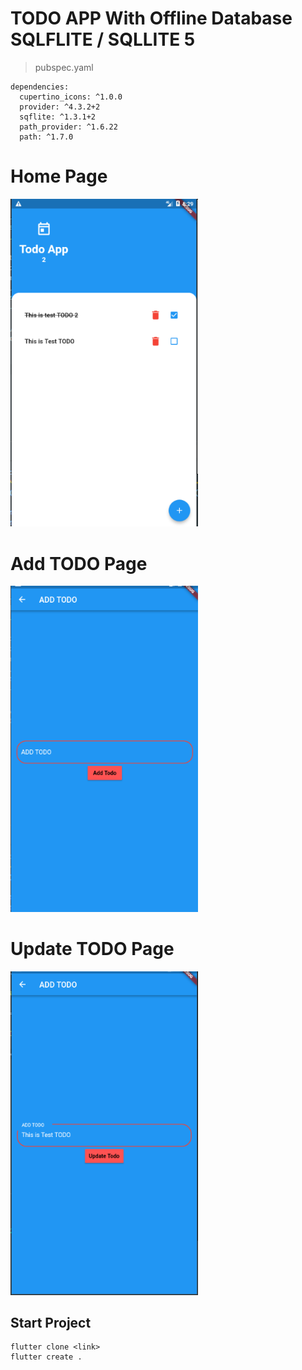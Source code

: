 # TODO APP With  Offline Database SQLFLITE / SQLLITE 5

> pubspec.yaml
```
dependencies:
  cupertino_icons: ^1.0.0
  provider: ^4.3.2+2
  sqflite: ^1.3.1+2
  path_provider: ^1.6.22
  path: ^1.7.0
  ```
  # Home Page

  <img src="./home.png" width="300" />

  # Add TODO Page

  <img src="./add.png" width="300" />

  # Update TODO Page

  <img src="./update.png" width="300" />

  ## Start Project

  ```
  flutter clone <link>
  flutter create .
  ```
